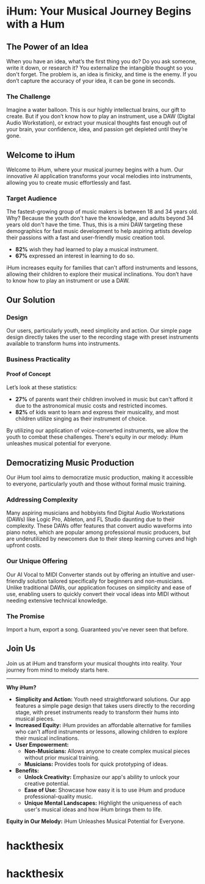 # iHum: Your Musical Journey Begins with a Hum

## The Power of an Idea

When you have an idea, what’s the first thing you do? Do you ask someone, write it down, or research it? You externalize the intangible thought so you don't forget. The problem is, an idea is finicky, and time is the enemy. If you don’t capture the accuracy of your idea, it can be gone in seconds.

### The Challenge

Imagine a water balloon. This is our highly intellectual brains, our gift to create. But if you don’t know how to play an instrument, use a DAW (Digital Audio Workstation), or extract your musical thoughts fast enough out of your brain, your confidence, idea, and passion get depleted until they’re gone.

## Welcome to iHum

Welcome to iHum, where your musical journey begins with a hum. Our innovative AI application transforms your vocal melodies into instruments, allowing you to create music effortlessly and fast.

### Target Audience

The fastest-growing group of music makers is between 18 and 34 years old. Why? Because the youth don't have the knowledge, and adults beyond 34 years old don't have the time. Thus, this is a mini DAW targeting these demographics for fast music development to help aspiring artists develop their passions with a fast and user-friendly music creation tool.

- **82%** wish they had learned to play a musical instrument.
- **67%** expressed an interest in learning to do so.

iHum increases equity for families that can't afford instruments and lessons, allowing their children to explore their musical inclinations. You don’t have to know how to play an instrument or use a DAW.

## Our Solution

### Design

Our users, particularly youth, need simplicity and action. Our simple page design directly takes the user to the recording stage with preset instruments available to transform hums into instruments.

### Business Practicality

#### Proof of Concept

Let’s look at these statistics:

- **27%** of parents want their children involved in music but can't afford it due to the astronomical music costs and restricted incomes.
- **82%** of kids want to learn and express their musicality, and most children utilize singing as their instrument of choice.

By utilizing our application of voice-converted instruments, we allow the youth to combat these challenges. There's equity in our melody: iHum unleashes musical potential for everyone.

## Democratizing Music Production

Our iHum tool aims to democratize music production, making it accessible to everyone, particularly youth and those without formal music training.

### Addressing Complexity

Many aspiring musicians and hobbyists find Digital Audio Workstations (DAWs) like Logic Pro, Ableton, and FL Studio daunting due to their complexity. These DAWs offer features that convert audio waveforms into piano notes, which are popular among professional music producers, but are underutilized by newcomers due to their steep learning curves and high upfront costs.

### Our Unique Offering

Our AI Vocal to MIDI Converter stands out by offering an intuitive and user-friendly solution tailored specifically for beginners and non-musicians. Unlike traditional DAWs, our application focuses on simplicity and ease of use, enabling users to quickly convert their vocal ideas into MIDI without needing extensive technical knowledge.

### The Promise

Import a hum, export a song. Guaranteed you’ve never seen that before.

## Join Us

Join us at iHum and transform your musical thoughts into reality. Your journey from mind to melody starts here.

---

**Why iHum?**

- **Simplicity and Action:** Youth need straightforward solutions. Our app features a simple page design that takes users directly to the recording stage, with preset instruments ready to transform their hums into musical pieces.
- **Increased Equity:** iHum provides an affordable alternative for families who can't afford instruments or lessons, allowing children to explore their musical inclinations.
- **User Empowerment:**
  - **Non-Musicians:** Allows anyone to create complex musical pieces without prior musical training.
  - **Musicians:** Provides tools for quick prototyping of ideas.
- **Benefits:**
  - **Unlock Creativity:** Emphasize our app's ability to unlock your creative potential.
  - **Ease of Use:** Showcase how easy it is to use iHum and produce professional-quality music.
  - **Unique Mental Landscapes:** Highlight the uniqueness of each user's musical ideas and how iHum brings them to life.

**Equity in Our Melody:** iHum Unleashes Musical Potential for Everyone.
# hackthesix
# hackthesix
